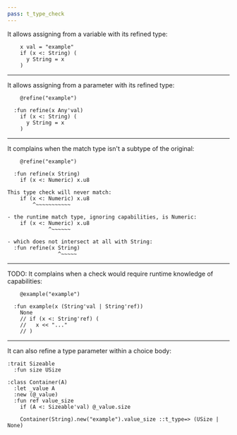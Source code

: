 ```yaml
---
pass: t_type_check
---
```


It allows assigning from a variable with its refined type:

```savi
    x val = "example"
    if (x <: String) (
      y String = x
    )
```

---

It allows assigning from a parameter with its refined type:

```savi
    @refine("example")

  :fun refine(x Any'val)
    if (x <: String) (
      y String = x
    )
```

---

It complains when the match type isn't a subtype of the original:

```savi
    @refine("example")

  :fun refine(x String)
    if (x <: Numeric) x.u8
```
```error
This type check will never match:
    if (x <: Numeric) x.u8
        ^~~~~~~~~~~~

- the runtime match type, ignoring capabilities, is Numeric:
    if (x <: Numeric) x.u8
             ^~~~~~~

- which does not intersect at all with String:
  :fun refine(x String)
                ^~~~~~
```

---

TODO: It complains when a check would require runtime knowledge of capabilities:

```savi
    @example("example")

  :fun example(x (String'val | String'ref))
    None
    // if (x <: String'ref) (
    //   x << "..."
    // )
```

---

It can also refine a type parameter within a choice body:

```savi
:trait Sizeable
  :fun size USize

:class Container(A)
  :let _value A
  :new (@_value)
  :fun ref value_size
    if (A <: Sizeable'val) @_value.size
```
```savi
    Container(String).new("example").value_size ::t_type=> (USize | None)
```
